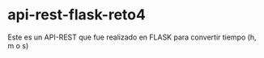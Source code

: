 # api-rest-flask-reto4
Este es un API-REST que fue realizado en FLASK para convertir tiempo (h, m o s)
